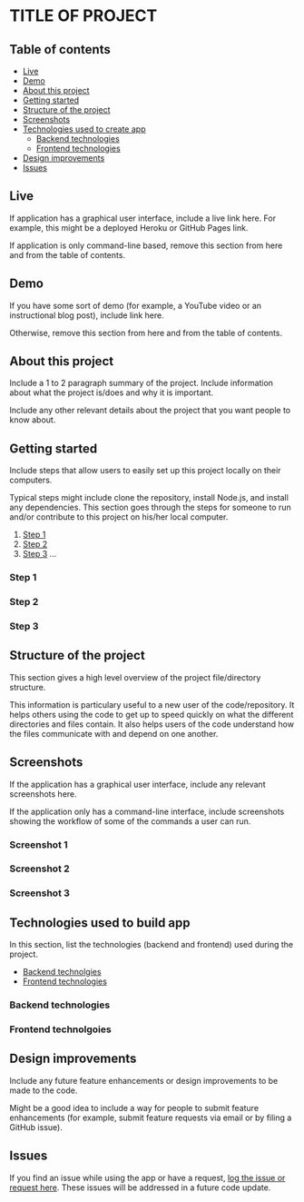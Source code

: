 # TITLE OF PROJECT

## Table of contents
  * [Live](#live)
  * [Demo](#demo)
  * [About this project](#about-this-project)
  * [Getting started](#getting-started)
  * [Structure of the project](#project-structure)
  * [Screenshots](#screenshots)
  * [Technologies used to create app](#technologies-used)
  	* [Backend technologies](#Backend)
  	* [Frontend technologies](#Frontend)
  * [Design improvements](#design-improvements)
  * [Issues](#Issues)

## <a name="live"></a>Live
If application has a graphical user interface, include a live link here.
For example, this might be a deployed Heroku or GitHub Pages link.

If application is only command-line based, remove this section from here and from the table of contents.

## <a name="demo"></a> Demo
If you have some sort of demo (for example, a YouTube video or an instructional blog post), include link here.

Otherwise, remove this section from here and from the table of contents.

## <a name="about-this-project"></a> About this project
Include a 1 to 2 paragraph summary of the project. Include information about what the project is/does and why it is important.

Include any other relevant details about the project that you want people to know about.

## <a name="getting-started"></a> Getting started
Include steps that allow users to easily set up this project locally on their computers.

Typical steps might include clone the repository, install Node.js, and install any dependencies. This section goes through the steps for someone to run and/or contribute to this project on his/her local computer.

  1. [Step 1](#step-one)
  2. [Step 2](#step-two)
  3. [Step 3](#step-three)
  ...

### <a name="step-one"></a> Step 1

### <a name="step-two"></a> Step 2

### <a name="step-three"></a> Step 3

## <a name="project-structure"></a> Structure of the project
This section gives a high level overview of the project file/directory structure.

This information is particulary useful to a new user of the code/repository. It helps others using the code to get up to speed quickly on what the different directories and files contain. It also helps users of the code understand how the files communicate with and depend on one another.

## <a name="screenshots"></a> Screenshots
If the application has a graphical user interface, include any relevant screenshots here.

If the application only has a command-line interface, include screenshots showing the workflow of some of the commands a user can run.

### Screenshot 1 


### Screenshot 2


### Screenshot 3

## <a name="technologies-used"></a> Technologies used to build app
In this section, list the technologies (backend and frontend) used during the project.
* [Backend technolgies](#Backend)
* [Frontend technologies](#Frontend)

### <a name ="Backend"></a> Backend technologies

### <a name="Frontend"></a> Frontend technolgoies


## <a name="design-improvements"></a> Design improvements
Include any future feature enhancements or design improvements to be made to the code.

Might be a good idea to include a way for people to submit feature enhancements (for example, submit feature requests via email or by filing a GitHub issue).

## <a name ="Issues"></a> Issues
<p>If you find an issue while using the app or have a request, <a href="https://github.com/<github_username>/<github_repository_name>/issues/" target="_blank">log the issue or request here</a>. These issues will be addressed in a future code update.</p>